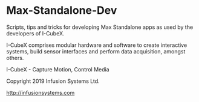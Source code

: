 # Max-Standalone-Dev

Scripts, tips and tricks for developing Max Standalone apps as used by the developers of I-CubeX.

I-CubeX comprises modular hardware and software to create interactive systems, build sensor interfaces and perform data acquisition, amongst others.

I-CubeX - Capture Motion, Control Media

Copyright 2019 Infusion Systems Ltd. 

http://infusionsystems.com
